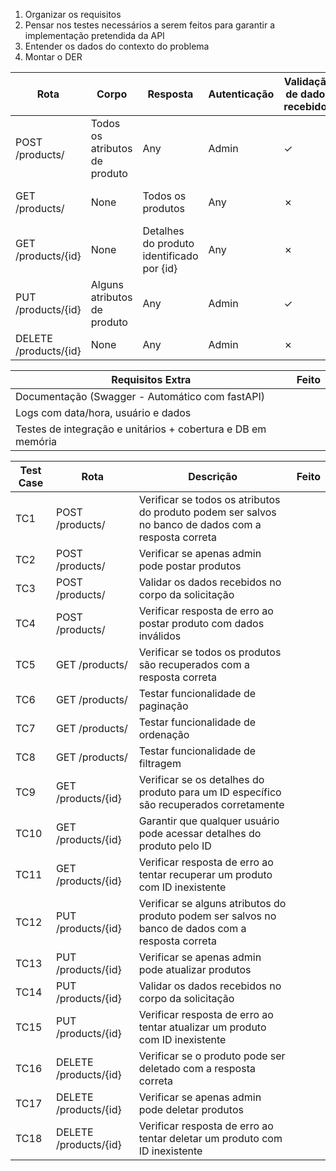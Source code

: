 1. Organizar os requisitos
2. Pensar nos testes necessários a serem feitos para garantir a implementação pretendida da API
3. Entender os dados do contexto do problema
4. Montar o DER


| Rota               | Corpo                       | Resposta         | Autenticação | Validação de dados recebidos | Transações | Extra                        | Feito |
|--------------------|-----------------------------|------------------|--------------|-----------------------------|------------|------------------------------|-------|
| POST /products/    | Todos os atributos de produto | Any              | Admin        | ✓                           | ✓          |                              |       |
| GET /products/     | None                        | Todos os produtos| Any          | ✗                           | ✗          | Paginação, Ordenação, Filtragem |       |
| GET /products/{id} | None                        | Detalhes do produto identificado por {id} | Any | ✗           | ✗          |                              |       |
| PUT /products/{id} | Alguns atributos de produto | Any              | Admin        | ✓                           | ✓          |                              |       |
| DELETE /products/{id} | None                    | Any              | Admin        | ✗                           | ✗          |                              |       |


| Requisitos Extra              | Feito |
|-------------------------------|-------|
| Documentação (Swagger - Automático com fastAPI) |       |
| Logs com data/hora, usuário e dados | |
| Testes de integração e unitários + cobertura e DB em memória | |


| Test Case | Rota                  | Descrição                                                                                      | Feito |
|-----------|-----------------------|------------------------------------------------------------------------------------------------|-------|
| TC1       | POST /products/       | Verificar se todos os atributos do produto podem ser salvos no banco de dados com a resposta correta |       |
| TC2       | POST /products/       | Verificar se apenas admin pode postar produtos                                                 |       |
| TC3       | POST /products/       | Validar os dados recebidos no corpo da solicitação                                             |       |
| TC4       | POST /products/       | Verificar resposta de erro ao postar produto com dados inválidos                               |       |
| TC5       | GET /products/        | Verificar se todos os produtos são recuperados com a resposta correta                          |       |
| TC6       | GET /products/        | Testar funcionalidade de paginação                                                             |       |
| TC7       | GET /products/        | Testar funcionalidade de ordenação                                                             |       |
| TC8       | GET /products/        | Testar funcionalidade de filtragem                                                             |       |
| TC9       | GET /products/{id}    | Verificar se os detalhes do produto para um ID específico são recuperados corretamente         |       |
| TC10      | GET /products/{id}    | Garantir que qualquer usuário pode acessar detalhes do produto pelo ID                         |       |
| TC11      | GET /products/{id}    | Verificar resposta de erro ao tentar recuperar um produto com ID inexistente                   |       |
| TC12      | PUT /products/{id}    | Verificar se alguns atributos do produto podem ser salvos no banco de dados com a resposta correta |       |
| TC13      | PUT /products/{id}    | Verificar se apenas admin pode atualizar produtos                                              |       |
| TC14      | PUT /products/{id}    | Validar os dados recebidos no corpo da solicitação                                             |       |
| TC15      | PUT /products/{id}    | Verificar resposta de erro ao tentar atualizar um produto com ID inexistente                   |       |
| TC16      | DELETE /products/{id} | Verificar se o produto pode ser deletado com a resposta correta                                |       |
| TC17      | DELETE /products/{id} | Verificar se apenas admin pode deletar produtos                                                |       |
| TC18      | DELETE /products/{id} | Verificar resposta de erro ao tentar deletar um produto com ID inexistente                     |       |


